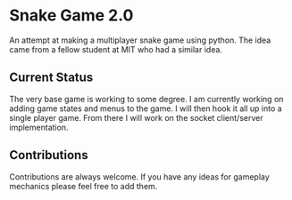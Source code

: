 # Snake Game 2.0
An attempt at making a multiplayer snake game using python. 
The idea came from a fellow student at MIT who had a similar idea.

## Current Status
The very base game is working to some degree. I am currently working
on adding game states and menus to the game. I will then hook it all up
into a single player game. From there I will work on the socket 
client/server implementation. 

## Contributions
Contributions are always welcome. If you have any ideas for gameplay 
mechanics please feel free to add them.

